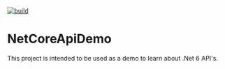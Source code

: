 [![build](https://github.com/shakti25/NetCoreApiDemo/actions/workflows/build-validation.yml/badge.svg)](https://github.com/shakti25/NetCoreApiDemo/actions/workflows/build-validation.yml)

# NetCoreApiDemo
This project is intended to be used as a demo to learn about .Net 6 API's.
